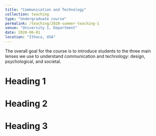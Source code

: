 ```yaml
---
title: "Communication and Technology"
collection: teaching
type: "Undergraduate course"
permalink: /teaching/2020-summer-teaching-1
venue: "University 1, Department"
date: 2020-06-01
location: "Ithaca, USA"
---
```


The overall goal for the course is to introduce students to the three main lenses we use to understand communication and technology: design, psychological, and societal. 

Heading 1
======

Heading 2
======

Heading 3
======